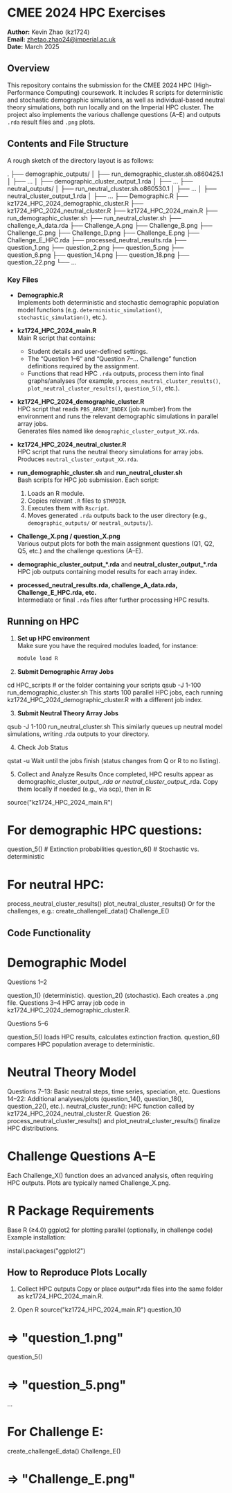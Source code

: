 # CMEE 2024 HPC Exercises

**Author:** Kevin Zhao (kz1724)  
**Email:** [zhetao.zhao24@imperial.ac.uk](mailto:zhetao.zhao24@imperial.ac.uk)  
**Date:** March 2025  

## Overview

This repository contains the submission for the CMEE 2024 HPC (High-Performance Computing) coursework. It includes R scripts for deterministic and stochastic demographic simulations, as well as individual-based neutral theory simulations, both run locally and on the Imperial HPC cluster. The project also implements the various challenge questions (A–E) and outputs `.rda` result files and `.png` plots.

## Contents and File Structure

A rough sketch of the directory layout is as follows:

. ├── demographic_outputs/ │ ├── run_demographic_cluster.sh.o860425.1 │ ├── ... │ ├── demographic_cluster_output_1.rda │ ├── ... ├── neutral_outputs/ │ ├── run_neutral_cluster.sh.o860530.1 │ ├── ... │ ├── neutral_cluster_output_1.rda │ ├── ... ├── Demographic.R ├── kz1724_HPC_2024_demographic_cluster.R ├── kz1724_HPC_2024_neutral_cluster.R ├── kz1724_HPC_2024_main.R ├── run_demographic_cluster.sh ├── run_neutral_cluster.sh ├── challenge_A_data.rda ├── Challenge_A.png ├── Challenge_B.png ├── Challenge_C.png ├── Challenge_D.png ├── Challenge_E.png ├── Challenge_E_HPC.rda ├── processed_neutral_results.rda ├── question_1.png ├── question_2.png ├── question_5.png ├── question_6.png ├── question_14.png ├── question_18.png ├── question_22.png └── ...


### Key Files

- **Demographic.R**  
  Implements both deterministic and stochastic demographic population model functions (e.g. `deterministic_simulation()`, `stochastic_simulation()`, etc.).

- **kz1724_HPC_2024_main.R**  
  Main R script that contains:
  - Student details and user-defined settings.  
  - The “Question 1–6” and “Question 7–... Challenge” function definitions required by the assignment.  
  - Functions that read HPC `.rda` outputs, process them into final graphs/analyses (for example, `process_neutral_cluster_results()`, `plot_neutral_cluster_results()`, `question_5()`, etc.).

- **kz1724_HPC_2024_demographic_cluster.R**  
  HPC script that reads `PBS_ARRAY_INDEX` (job number) from the environment and runs the relevant demographic simulations in parallel array jobs.  
  Generates files named like `demographic_cluster_output_XX.rda`.

- **kz1724_HPC_2024_neutral_cluster.R**  
  HPC script that runs the neutral theory simulations for array jobs. Produces `neutral_cluster_output_XX.rda`.

- **run_demographic_cluster.sh** and **run_neutral_cluster.sh**  
  Bash scripts for HPC job submission. Each script:
  1. Loads an R module.  
  2. Copies relevant `.R` files to `$TMPDIR`.  
  3. Executes them with `Rscript`.  
  4. Moves generated `.rda` outputs back to the user directory (e.g., `demographic_outputs/` or `neutral_outputs/`).

- **Challenge_X.png / question_X.png**  
  Various output plots for both the main assignment questions (Q1, Q2, Q5, etc.) and the challenge questions (A–E).

- **demographic_cluster_output_*.rda** and **neutral_cluster_output_*.rda**  
  HPC job outputs containing model results for each array index.

- **processed_neutral_results.rda, challenge_A_data.rda, Challenge_E_HPC.rda, etc.**  
  Intermediate or final `.rda` files after further processing HPC results.

## Running on HPC

1. **Set up HPC environment**  
   Make sure you have the required modules loaded, for instance:
   ```bash
   module load R

2. **Submit Demographic Array Jobs**

cd HPC_scripts   # or the folder containing your scripts
qsub -J 1-100 run_demographic_cluster.sh
This starts 100 parallel HPC jobs, each running kz1724_HPC_2024_demographic_cluster.R with a different job index.

3. **Submit Neutral Theory Array Jobs**

qsub -J 1-100 run_neutral_cluster.sh
This similarly queues up neutral model simulations, writing .rda outputs to your directory.

4. Check Job Status

qstat -u <username>
Wait until the jobs finish (status changes from Q or R to no listing).

5. Collect and Analyze Results
Once completed, HPC results appear as demographic_cluster_output_*.rda or neutral_cluster_output_*.rda. Copy them locally if needed (e.g., via scp), then in R:

source("kz1724_HPC_2024_main.R")

# For demographic HPC questions:
question_5()   # Extinction probabilities
question_6()   # Stochastic vs. deterministic

# For neutral HPC:
process_neutral_cluster_results()
plot_neutral_cluster_results()
Or for the challenges, e.g.:
create_challengeE_data()
Challenge_E()


## Code Functionality
# Demographic Model
Questions 1–2

question_1() (deterministic).
question_2() (stochastic).
Each creates a .png file.
Questions 3–4
HPC array job code in kz1724_HPC_2024_demographic_cluster.R.

Questions 5–6

question_5() loads HPC results, calculates extinction fraction.
question_6() compares HPC population average to deterministic.

# Neutral Theory Model
Questions 7–13: Basic neutral steps, time series, speciation, etc.
Questions 14–22: Additional analyses/plots (question_14(), question_18(), question_22(), etc.).
neutral_cluster_run(): HPC function called by kz1724_HPC_2024_neutral_cluster.R.
Question 26: process_neutral_cluster_results() and plot_neutral_cluster_results() finalize HPC distributions.

# Challenge Questions A–E
Each Challenge_X() function does an advanced analysis, often requiring HPC outputs.
Plots are typically named Challenge_X.png.

# R Package Requirements
Base R (≥4.0)
ggplot2 for plotting
parallel (optionally, in challenge code)
Example installation:

install.packages("ggplot2")

## How to Reproduce Plots Locally
1. Collect HPC outputs
Copy or place _output_*.rda files into the same folder as kz1724_HPC_2024_main.R.

2. Open R
source("kz1724_HPC_2024_main.R")
question_1()
# => "question_1.png"
question_5()
# => "question_5.png"
...
# For Challenge E:
create_challengeE_data()
Challenge_E()
# => "Challenge_E.png"